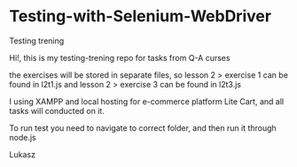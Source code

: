# Testing-with-Selenium-WebDriver
Testing trening

Hi!, this is my testing-trening repo for tasks from Q-A curses

the exercises will be stored in separate files, so lesson 2 > exercise 1 can be found in l2t1.js and lesson 2 > exercise 3 can be found in l2t3.js

I using XAMPP and local hosting for e-commerce platform Lite Cart, and all tasks will conducted on it.

To run test you need to navigate to correct folder, and then run it through
node.js 

Lukasz
